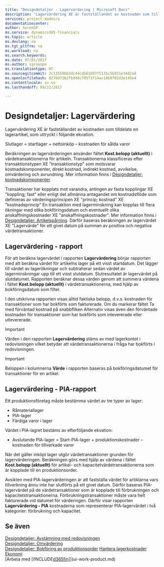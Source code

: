 ```yaml
---
title: "Designdetaljer - Lagervärdering | Microsoft Docs"
description: "Lagervärdering XE är fastställandet av kostnaden som tilldelats en lagerartikel, som uttryckt i följande ekvation."
services: project-madeira
documentationcenter: 
author: SorenGP
ms.service: dynamics365-financials
ms.topic: article
ms.devlang: na
ms.tgt_pltfrm: na
ms.workload: na
ms.search.keywords: 
ms.date: 07/01/2017
ms.author: sgroespe
ms.translationtype: HT
ms.sourcegitcommit: 2c13559bb3dc44cdb61697f5135c5b931e34d2a8
ms.openlocfilehash: 8276d7362fb940c70573f14ac10b8f02d3e145e4
ms.contentlocale: sv-se
ms.lasthandoff: 09/22/2017

---
```

# <a name="design-details-inventory-valuation"></a>Designdetaljer: Lagervärdering
Lagervärdering XE är fastställandet av kostnaden som tilldelats en lagerartikel, som uttryckt i följande ekvation.  

Slutlager = startlager + nettoinköp – kostnaden för sålda varor  

Beräkningen av lagervärderingen använder fältet **Kost.belopp (aktuellt)** i värdetransaktionerna för artikeln. Transaktionerna klassificeras efter transaktionstypen XE "transaktionstyp" som motsvarar kostnadskomponenter, direkt kostnad, indirekt kostnad, avvikelse, omvärdering och avrundning. Mer information finns i [Designdetaljer: kostnadskomponenter](design-details-cost-components.md).  

Transaktioner har kopplats mot varandra, antingen av fasta kopplingar XE "koppling; fast" eller enligt det allmänna antagandet om kostnadsflöde som definieras av värderingsprincipen XE "princip; kostnad" XE "kostnadsprincip" En transaktion med lagerminskning kan kopplas till flera ökningar med olika bokföringsdatum och eventuellt olika anskaffningskostnader XE "anskaffningskostnader". Mer information finns i [Designdetaljer: Artikelspårning](design-details-item-application.md). Därför baseras beräkningen av lagervärdet  XE "Lagervärde" för ett givet datum på summan av positiva och negativa värdetransaktioner.  

## <a name="inventory-valuation-report"></a>Lagervärdering - rapport  
För att beräkna lagervärdet i rapporten **Lagervärdering** börjar rapporten med att beräkna värdet för artikelns lager på ett visst startdatum. Det lägger till värdet av lagerökningar och subtraherar sedan värdet av lagerminskningar upp till ett visst slutdatum. Slutresultatet är lagervärdet på slutdatumet. Rapporten beräknar dessa värden genom att summera värdena i fältet **Kost.belopp (aktuellt)** i värdetransaktionerna, med hjälp av bokföringsdatum som filter.  

I den utskrivna rapporten visas alltid faktiska belopp, d.v.s. kostnaden för transaktioner som har bokförts som fakturerade. Om du markerar fältet Ta med förväntad kostnad på snabbfliken Alternativ visas även den förväntade kostnaden för transaktioner som har bokförts som inlevererade eller utlevererade.  

> [!IMPORTANT]  
>  Värden i den rapporten **Lagervärdering** stäms av med lagerkontot i redovisningen vilket betyder att värdetransaktionerna i fråga har bokförts i redovisningen.  

> [!IMPORTANT]  
>  Beloppen i kolumnerna **Värde** i rapporten baseras på bokföringsdatumet för transaktioner för en artikel.  

## <a name="inventory-valuation---wip-report"></a>Lagervärdering - PIA-rapport  
Ett produktionsföretag måste bestämma värdet av tre typer av lager:  

* Råmateriallager  
* PIA-lager  
* Färdiga varor i lager  

Värdet i PIA-lagret bestäms av efterföljande ekvation:  

* Avslutande PIA-lager = Start-PIA-lager + produktionskostnader – kostnaden för tillverkade varor  

När det gäller inköpt lager utgör värdetransaktioner grunden för lagervärderingen. Beräkningen görs med hjälp av värdena i fältet **Kost.belopp (aktuellt)** för artikel- och kapacitetvärdetransaktionerna som är kopplade till en produktionsorder.  

Avsikten med PIA-lagervärderingen är att fastställa värdet för artiklarna vars tillverkning ännu inte har slutförts på ett givet datum. Därför baseras PIA-lagervärdet på de värdetransaktioner som är kopplade till förbrukningen och kapacitetstransaktionerna. Förbrukningstransaktioner måste vara helt fakturerade vid datumet för värderingen. Därför visar rapporten **Lagervärdering - PIA** kostnaderna som representerar PIA-lagervärdet i två kategorier: förbrukning och kapacitet.  

## <a name="see-also"></a>Se även  
[Designdetaljer: Avstämning med redovisningen](design-details-reconciliation-with-the-general-ledger.md)   
[Designdetaljer: Omvärdering](design-details-revaluation.md)   
[Designdetaljer: Bokföring av produktionsorder](design-details-production-order-posting.md)
[Hantera lagerkostnader](finance-manage-inventory-costs.md)  
[Ekonomi](finance.md)  
[Arbeta med [!INCLUDE[d365fin](includes/d365fin_md.md)]](ui-work-product.md)

